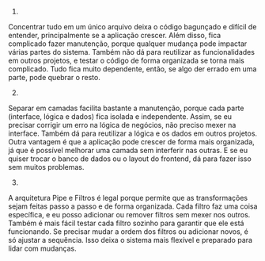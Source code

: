 
1.
Concentrar tudo em um único arquivo deixa o código bagunçado e difícil de entender, principalmente se a aplicação crescer. Além disso, fica complicado fazer manutenção, porque qualquer mudança pode impactar várias partes do sistema. Também não dá para reutilizar as funcionalidades em outros projetos, e testar o código de forma organizada se torna mais complicado. Tudo fica muito dependente, então, se algo der errado em uma parte, pode quebrar o resto.

2. 
Separar em camadas facilita bastante a manutenção, porque cada parte (interface, lógica e dados) fica isolada e independente. Assim, se eu precisar corrigir um erro na lógica de negócios, não preciso mexer na interface. Também dá para reutilizar a lógica e os dados em outros projetos. Outra vantagem é que a aplicação pode crescer de forma mais organizada, já que é possível melhorar uma camada sem interferir nas outras. E se eu quiser trocar o banco de dados ou o layout do frontend, dá para fazer isso sem muitos problemas.

3.
A arquitetura Pipe e Filtros é legal porque permite que as transformações sejam feitas passo a passo e de forma organizada. Cada filtro faz uma coisa específica, e eu posso adicionar ou remover filtros sem mexer nos outros. Também é mais fácil testar cada filtro sozinho para garantir que ele está funcionando. Se precisar mudar a ordem dos filtros ou adicionar novos, é só ajustar a sequência. Isso deixa o sistema mais flexível e preparado para lidar com mudanças.
